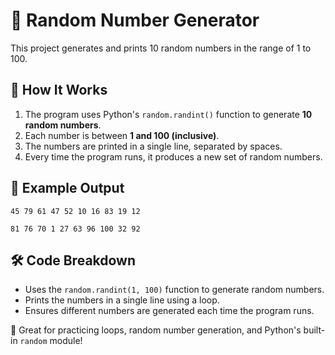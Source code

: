 # 🎲 Random Number Generator

This project generates and prints 10 random numbers in the range of 1 to 100.

## 📝 How It Works

1. The program uses Python's `random.randint()` function to generate **10 random numbers**.
2. Each number is between **1 and 100 (inclusive)**.
3. The numbers are printed in a single line, separated by spaces.
4. Every time the program runs, it produces a new set of random numbers.

## 📌 Example Output

```
45 79 61 47 52 10 16 83 19 12

81 76 70 1 27 63 96 100 32 92
```

## 🛠️ Code Breakdown
- Uses the `random.randint(1, 100)` function to generate random numbers.
- Prints the numbers in a single line using a loop.
- Ensures different numbers are generated each time the program runs.

🎉 Great for practicing loops, random number generation, and Python's built-in `random` module!

